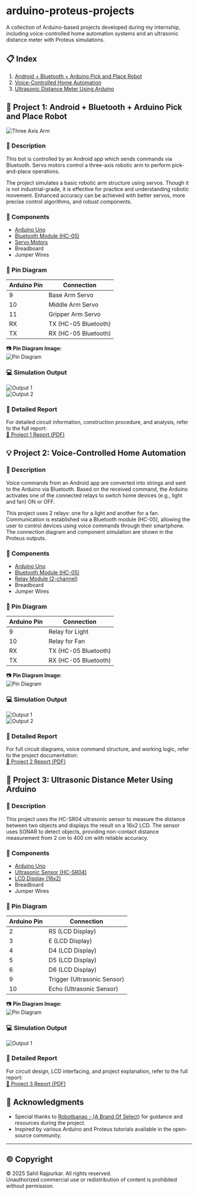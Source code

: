 # arduino-proteus-projects
A collection of Arduino-based projects developed during my internship, including voice-controlled home automation systems and an ultrasonic distance meter with Proteus simulations.

## 📋 Index

1. [Android + Bluetooth + Arduino Pick and Place Robot](#project-1-android--bluetooth--arduino-pick-and-place-robot)
2. [Voice-Controlled Home Automation](#project-2-voice-controlled-home-automation)
3. [Ultrasonic Distance Meter Using Arduino](#project-3-ultrasonic-distance-meter-using-arduino)

## 📌 Project 1: Android + Bluetooth + Arduino Pick and Place Robot

![Three Axis Arm](images/three_axis_arm.png)

### 📝 Description

This bot is controlled by an Android app which sends commands via Bluetooth. Servo motors control a three-axis robotic arm to perform pick-and-place operations.

The project simulates a basic robotic arm structure using servos. Though it is not industrial-grade, it is effective for practice and understanding robotic movement. Enhanced accuracy can be achieved with better servos, more precise control algorithms, and robust components.

### 🧩 Components

- [Arduino Uno](https://robu.in/product/arduino-uno-r3/)  
- [Bluetooth Module (HC-05)](https://robu.in/product/hc-05-6pin-bluetooth-module-with-button/)  
- [Servo Motors](https://robu.in/product/kst-servo-mr320/)  
- Breadboard  
- Jumper Wires  

### 🔌 Pin Diagram

| Arduino Pin | Connection            |
|-------------|------------------------|
| 9           | Base Arm Servo         |
| 10          | Middle Arm Servo       |
| 11          | Gripper Arm Servo      |
| RX          | TX (HC-05 Bluetooth)   |
| TX          | RX (HC-05 Bluetooth)   |

📷 **Pin Diagram Image:**  
![Pin Diagram](docs/pindiagram/project_1.png)

### 💻 Simulation Output

![Output 1](docs/results/Project_1_Output_1.JPG)  
![Output 2](docs/results/Project_1_Output_2.JPG)

### 📄 Detailed Report

For detailed circuit information, construction procedure, and analysis, refer to the full report:  
[📘 Project 1 Report (PDF)](docs/reports-pdf/Project_1.pdf)

## 💡 Project 2: Voice-Controlled Home Automation

### 📝 Description

Voice commands from an Android app are converted into strings and sent to the Arduino via Bluetooth. Based on the received command, the Arduino activates one of the connected relays to switch home devices (e.g., light and fan) ON or OFF.

This project uses 2 relays: one for a light and another for a fan. Communication is established via a Bluetooth module (HC-05), allowing the user to control devices using voice commands through their smartphone. The connection diagram and component simulation are shown in the Proteus outputs.

### 🧩 Components

- [Arduino Uno](https://robu.in/product/arduino-uno-r3/)  
- [Bluetooth Module (HC-05)](https://robu.in/product/hc-05-6pin-bluetooth-module-with-button/)  
- [Relay Module (2-channel)](https://robu.in/product/2-channel-relay-module-30a-5v-supports-high-and-low-trigger-optocoupler/)  
- Breadboard  
- Jumper Wires  

### 🔌 Pin Diagram

| Arduino Pin | Connection            |
|-------------|------------------------|
| 9           | Relay for Light        |
| 10          | Relay for Fan          |
| RX          | TX (HC-05 Bluetooth)   |
| TX          | RX (HC-05 Bluetooth)   |

📷 **Pin Diagram Image:**  
![Pin Diagram](docs/pindiagram/project_2.png)

### 💻 Simulation Output

![Output 1](docs/results/Project_2_Output_1.JPG)  
![Output 2](docs/results/Project_2_Output_2.JPG)

### 📄 Detailed Report

For full circuit diagrams, voice command structure, and working logic, refer to the project documentation:  
[📘 Project 2 Report (PDF)](docs/reports-pdf/Project_2.pdf)

## 📏 Project 3: Ultrasonic Distance Meter Using Arduino

### 📝 Description

This project uses the HC-SR04 ultrasonic sensor to measure the distance between two objects and displays the result on a 16x2 LCD. The sensor uses SONAR to detect objects, providing non-contact distance measurement from 2 cm to 400 cm with reliable accuracy.

### 🧩 Components

- [Arduino Uno](https://robu.in/product/arduino-uno-r3/)  
- [Ultrasonic Sensor (HC-SR04)](https://robu.in/product/hc-sr04-ultrasonic-range-finder/)  
- [LCD Display (16x2)](https://robu.in/product/16x2-character-y-b-lcd-display-module/)  
- Breadboard  
- Jumper Wires  

### 🔌 Pin Diagram

| Arduino Pin | Connection                 |
|-------------|-----------------------------|
| 2           | RS (LCD Display)            |
| 3           | E (LCD Display)             |
| 4           | D4 (LCD Display)            |
| 5           | D5 (LCD Display)            |
| 6           | D6 (LCD Display)            |
| 9           | Trigger (Ultrasonic Sensor) |
| 10          | Echo (Ultrasonic Sensor)    |

📷 **Pin Diagram Image:**  
![Pin Diagram](docs/pindiagram/project_3.png)

### 💻 Simulation Output

![Output 1](docs/results/Project_3_Output_1.JPG)  


### 📄 Detailed Report

For circuit design, LCD interfacing, and project explanation, refer to the full report:  
[📘 Project 3 Report (PDF)](docs/reports-pdf/Project_3.pdf)

## 🙏 Acknowledgments

- Special thanks to [Robotbanao - (A Brand Of Select)](https://www.linkedin.com/company/robotbanao) for guidance and resources during the project.
- Inspired by various Arduino and Proteus tutorials available in the open-source community.

---

## ©️ Copyright

© 2025 Sahil Rajpurkar. All rights reserved.  
Unauthorized commercial use or redistribution of content is prohibited without permission.